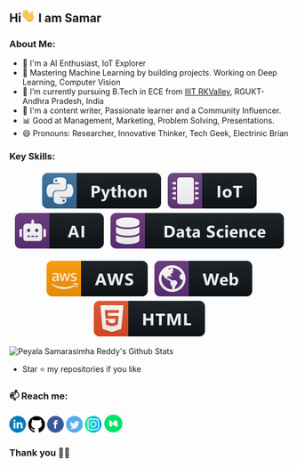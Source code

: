 ## Hi<img src="https://raw.githubusercontent.com/ABSphreak/ABSphreak/master/gifs/Hi.gif" width="26px"> I am Samar

<!--
**Samarasimhareddy369/Samarasimhareddy369** is a ✨ _special_ ✨ repository because its `README.md` (this file) appears on your GitHub profile.
 -->
### About Me:
- 🤖 I'm a AI Enthusiast, IoT Explorer
- 🔭 Mastering Machine Learning by building projects. Working on Deep Learning, Computer Vision
- 🌱 I’m currently pursuing B.Tech in ECE from <a href="https://www.legatohealth.com/">IIIT RKValley</a>, RGUKT-Andhra Pradesh, India
- 📝 I'm a content writer, Passionate learner and a Community Influencer.
- 📊 Good at Management, Marketing, Problem Solving, Presentations.
- 😄 Pronouns: Researcher, Innovative Thinker, Tech Geek, Electrinic Brian

### Key Skills:

<p align="center">
 <img src="https://github.com/Samarasimhareddy369/Samarasimhareddy369/blob/master/assets/python.svg" alt="python" style="vertical-align:top; margin:4px">
 <img src="https://github.com/Samarasimhareddy369/Samarasimhareddy369/blob/master/assets/iot.svg" alt="iot" style="vertical-align:top; margin:4px">
 <img src="https://github.com/Samarasimhareddy369/Samarasimhareddy369/blob/master/assets/ai.svg" alt="ai" style="vertical-align:top; margin:4px">
 <img src="https://github.com/Samarasimhareddy369/Samarasimhareddy369/blob/master/assets/datascience.svg" alt="datascience" style="vertical-align:top; margin:4px">
</p>
<p align="center">
 <img src="https://github.com/Samarasimhareddy369/Samarasimhareddy369/blob/master/assets/aws.svg" alt="aws" style="vertical-align:top; margin:4px">
 <img src="https://github.com/Samarasimhareddy369/Samarasimhareddy369/blob/master/assets/web.svg" alt="web" style="vertical-align:top; margin:4px">
 <img src="https://github.com/Samarasimhareddy369/Samarasimhareddy369/blob/master/assets/html.svg" alt="html" style="vertical-align:top; margin:4px">
</p>

![Peyala Samarasimha Reddy's Github Stats](https://github-readme-stats.vercel.app/api?username=Samarasimhareddy369&show_icons=true)

- Star ⭐ my repositories if you like

### 📫 Reach me:
<a href="https://www.linkedin.com/in/samarasimha-reddy-peyala-994071140/"><img src="https://github.com/Samarasimhareddy369/Samarasimhareddy369/blob/master/assets/linkedin.png" width="30" /></a>
<a href="https://github.com/Samarasimhareddy369"><img src="https://github.com/Samarasimhareddy369/Samarasimhareddy369/blob/master/assets/github-logo.png" width="30" /></a>
<a href="https://www.facebook.com/samarasimhareddy369/"><img src="https://github.com/Samarasimhareddy369/Samarasimhareddy369/blob/master/assets/facebook.png" width="30" /></a>
<a href="https://twitter.com/samar_reddy_369"><img src="https://github.com/Samarasimhareddy369/Samarasimhareddy369/blob/master/assets/twitter.png" width="30" /></a>
<a href="https://www.instagram.com/samar_reddy_369"><img src="https://github.com/Samarasimhareddy369/Samarasimhareddy369/blob/master/assets/instagram.png" width="30" /></a>
<a href="https://medium.com/@samarasimhareddy369"><img src="https://github.com/Samarasimhareddy369/Samarasimhareddy369/blob/master/assets/medim.jpeg" width="34" /></a>

### Thank you 🙏🏼
